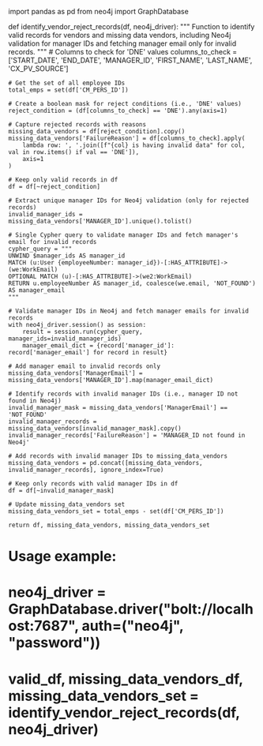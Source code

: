 import pandas as pd
from neo4j import GraphDatabase

def identify_vendor_reject_records(df, neo4j_driver):
    """
    Function to identify valid records for vendors and missing data vendors,
    including Neo4j validation for manager IDs and fetching manager email only for invalid records.
    """
    # Columns to check for 'DNE' values
    columns_to_check = ['START_DATE', 'END_DATE', 'MANAGER_ID', 'FIRST_NAME', 'LAST_NAME', 'CX_PV_SOURCE']

    # Get the set of all employee IDs
    total_emps = set(df['CM_PERS_ID'])

    # Create a boolean mask for reject conditions (i.e., 'DNE' values)
    reject_condition = (df[columns_to_check] == 'DNE').any(axis=1)

    # Capture rejected records with reasons
    missing_data_vendors = df[reject_condition].copy()
    missing_data_vendors['FailureReason'] = df[columns_to_check].apply(
        lambda row: ', '.join([f"{col} is having invalid data" for col, val in row.items() if val == 'DNE']),
        axis=1
    )

    # Keep only valid records in df
    df = df[~reject_condition]

    # Extract unique manager IDs for Neo4j validation (only for rejected records)
    invalid_manager_ids = missing_data_vendors['MANAGER_ID'].unique().tolist()

    # Single Cypher query to validate manager IDs and fetch manager's email for invalid records
    cypher_query = """
    UNWIND $manager_ids AS manager_id
    MATCH (u:User {employeeNumber: manager_id})-[:HAS_ATTRIBUTE]->(we:WorkEmail)
    OPTIONAL MATCH (u)-[:HAS_ATTRIBUTE]->(we2:WorkEmail)
    RETURN u.employeeNumber AS manager_id, coalesce(we.email, 'NOT_FOUND') AS manager_email
    """

    # Validate manager IDs in Neo4j and fetch manager emails for invalid records
    with neo4j_driver.session() as session:
        result = session.run(cypher_query, manager_ids=invalid_manager_ids)
        manager_email_dict = {record['manager_id']: record['manager_email'] for record in result}

    # Add manager email to invalid records only
    missing_data_vendors['ManagerEmail'] = missing_data_vendors['MANAGER_ID'].map(manager_email_dict)

    # Identify records with invalid manager IDs (i.e., manager ID not found in Neo4j)
    invalid_manager_mask = missing_data_vendors['ManagerEmail'] == 'NOT_FOUND'
    invalid_manager_records = missing_data_vendors[invalid_manager_mask].copy()
    invalid_manager_records['FailureReason'] = 'MANAGER_ID not found in Neo4j'
    
    # Add records with invalid manager IDs to missing_data_vendors
    missing_data_vendors = pd.concat([missing_data_vendors, invalid_manager_records], ignore_index=True)

    # Keep only records with valid manager IDs in df
    df = df[~invalid_manager_mask]

    # Update missing_data_vendors set
    missing_data_vendors_set = total_emps - set(df['CM_PERS_ID'])

    return df, missing_data_vendors, missing_data_vendors_set

# Usage example:
# neo4j_driver = GraphDatabase.driver("bolt://localhost:7687", auth=("neo4j", "password"))
# valid_df, missing_data_vendors_df, missing_data_vendors_set = identify_vendor_reject_records(df, neo4j_driver)
